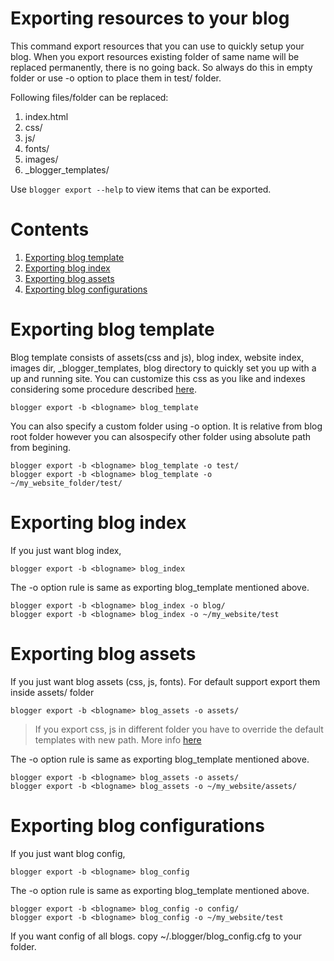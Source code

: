 # Exporting resources to your blog
This command export resources that you can use to quickly setup your blog.
When you export resources existing folder of same name will be replaced permanently, there is no going back. So always do this in empty folder or use -o option to place them in test/ folder.

Following files/folder can be replaced: 
1. index.html
2. css/
3. js/
4. fonts/
5. images/
6. \_blogger\_templates/

Use ```blogger export --help``` to view items that can be exported.

# Contents
1. [Exporting blog template](#Exporting-blog-template)
2. [Exporting blog index](#Exporting-blog-index)
3. [Exporting blog assets](#Exporting-blog-assets)
4. [Exporting blog configurations](#Exporting-blog-configurations)

# Exporting blog template
Blog template consists of assets(css and js), blog index, website index, images dir, _blogger_templates, blog directory to quickly set you up with a up and running site. You can customize this css as you like and indexes considering some procedure described [here](todo).
```
blogger export -b <blogname> blog_template
```
You can also specify a custom folder using -o option. It is relative from blog root folder however you can alsospecify other folder using absolute path from begining.
```
blogger export -b <blogname> blog_template -o test/
blogger export -b <blogname> blog_template -o ~/my_website_folder/test/
```

# Exporting blog index
If you just want blog index,
```
blogger export -b <blogname> blog_index
```
The -o option rule is same as exporting blog_template mentioned above.
```
blogger export -b <blogname> blog_index -o blog/ 
blogger export -b <blogname> blog_index -o ~/my_website/test
```

# Exporting blog assets
If you just want blog assets (css, js, fonts). For default support export them inside assets/ folder
```
blogger export -b <blogname> blog_assets -o assets/
```
> If you export css, js in different folder you have to override the default templates with new path. More info [here](#todo)

The -o option rule is same as exporting blog_template mentioned above.
```
blogger export -b <blogname> blog_assets -o assets/ 
blogger export -b <blogname> blog_assets -o ~/my_website/assets/
```

# Exporting blog configurations
If you just want blog config,
```
blogger export -b <blogname> blog_config
```
The -o option rule is same as exporting blog_template mentioned above.
```
blogger export -b <blogname> blog_config -o config/ 
blogger export -b <blogname> blog_config -o ~/my_website/test
```
If you want config of all blogs. copy ~/.blogger/blog_config.cfg to your folder.
